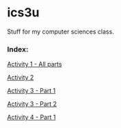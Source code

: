 ics3u
=====

Stuff for my computer sciences class.

<h3>Index:</h3>

<a href="https://github.com/edwinfinch/ics3u/tree/master/Activity1">Activity 1 - All parts</a>

<a href="https://github.com/edwinfinch/ics3u/tree/master/Activity2">Activity 2</a>

<a href="https://github.com/edwinfinch/ics3u/tree/master/Activity3-part1">Activity 3 - Part 1</a>

<a href="https://github.com/edwinfinch/ics3u/tree/master/Activity3-part2">Activity 3 - Part 2</a>

<a href="https://github.com/edwinfinch/ics3u/tree/master/Activity4-part1">Activity 4 - Part 1</a>
